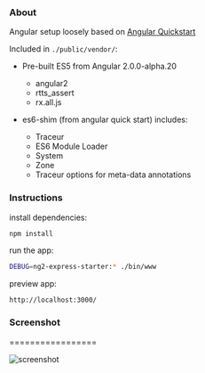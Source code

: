 ### About

Angular setup loosely based on [Angular Quickstart](https://github.com/angular/quickstart)

Included in `./public/vendor/`:

* Pre-built ES5 from Angular 2.0.0-alpha.20
  * angular2
  * rtts_assert
  * rx.all.js

* es6-shim (from angular quick start) includes:
  * Traceur
  * ES6 Module Loader
  * System
  * Zone
  * Traceur options for meta-data annotations

### Instructions

install dependencies:

```bash
npm install
``` 

run the app:

```bash
DEBUG=ng2-express-starter:* ./bin/www
``` 

preview app:

```
http://localhost:3000/
```

### Screenshot
=================

![screenshot](https://raw.githubusercontent.com/afj176/ng2-express-starter/master/screenshot.png "Screenshot")